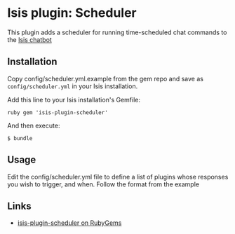 # Isis plugin: Scheduler

This plugin adds a scheduler for running time-scheduled chat commands to the [Isis chatbot](https://github.com/silentgrowl/isis)

## Installation

Copy config/scheduler.yml.example from the gem repo and save as ```config/scheduler.yml``` in your Isis installation.

Add this line to your Isis installation's Gemfile:

``ruby
gem 'isis-plugin-scheduler'
``

And then execute:

    $ bundle

## Usage

Edit the config/scheduler.yml file to define a list of plugins whose responses you wish to trigger, and when. Follow the format from the example

## Links

* [isis-plugin-scheduler on RubyGems](https://rubygems.org/gems/isis-plugin-scheduler)
